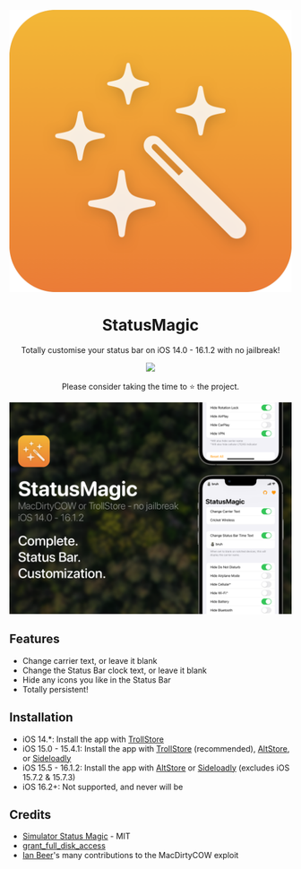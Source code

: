 <p align="center">
  <img src='https://raw.githubusercontent.com/Avangelista/StatusMagic/main/Images/RoundedIcon.png'>
</p>
<h1 align="center">StatusMagic</h1>
<p align="center">Totally customise your status bar on iOS 14.0 - 16.1.2 with no jailbreak!</p>
<p align="center">
  <a href="https://ko-fi.com/Z8Z4GLC08"><img src="https://ko-fi.com/img/githubbutton_sm.svg"></a>
</p>
<p align="center">Please consider taking the time to ⭐️ the project.</p>
<p align="center">
  <img src='https://raw.githubusercontent.com/Avangelista/StatusMagic/main/Images/Promo.png'>
</p>

## Features
- Change carrier text, or leave it blank
- Change the Status Bar clock text, or leave it blank
- Hide any icons you like in the Status Bar
- Totally persistent!

## Installation
- iOS 14.*: Install the app with [TrollStore](https://github.com/opa334/TrollStore)
- iOS 15.0 - 15.4.1: Install the app with [TrollStore](https://github.com/opa334/TrollStore) (recommended), [AltStore](https://altstore.io/), or [Sideloadly](https://sideloadly.io/)
- iOS 15.5 - 16.1.2: Install the app with [AltStore](https://altstore.io/) or [Sideloadly](https://sideloadly.io/) (excludes iOS 15.7.2 & 15.7.3)
- iOS 16.2+: Not supported, and never will be

## Credits
- [Simulator Status Magic](https://github.com/shinydevelopment/SimulatorStatusMagic) - MIT
- [grant_full_disk_access](https://gist.github.com/zhuowei/bc7a90bdc520556fda84d33e0583eb3e)
- [Ian Beer](https://twitter.com/i41nbeer)'s many contributions to the MacDirtyCOW exploit
